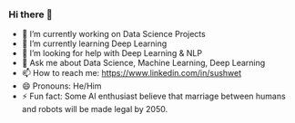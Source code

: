 ### Hi there 👋
- 🔭 I’m currently working on Data Science Projects
- 🌱 I’m currently learning Deep Learning
- 🤔 I’m looking for help with Deep Learning & NLP
- 💬 Ask me about Data Science, Machine Learning, Deep Learning
- 📫 How to reach me: https://www.linkedin.com/in/sushwet
- 😄 Pronouns: He/Him
- ⚡ Fun fact: Some AI enthusiast believe that marriage between humans and robots will be made legal by 2050.

<!--
**s-kp/s-kp** is a ✨ _special_ ✨ repository because its `README.md` (this file) appears on your GitHub profile.

Here are some ideas to get you started:


-->
